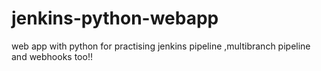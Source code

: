 # jenkins-python-webapp
web app with python for practising jenkins pipeline ,multibranch pipeline and webhooks too!!

